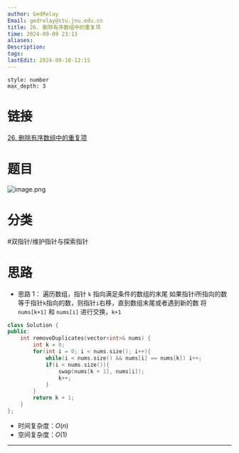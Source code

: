 ```yaml
---
author: GedRelay
Email: gedrelay@stu.jnu.edu.cn
title: 26. 删除有序数组中的重复项
time: 2024-09-09 23:13
aliases: 
Description: 
tags: 
lastEdit: 2024-09-10-12:15
---
```


```toc
style: number
max_depth: 3
```

# 链接
[26. 删除有序数组中的重复项](https://leetcode.cn/problems/remove-duplicates-from-sorted-array/) 

# 题目
![image.png](https://ged-pic-bed.oss-cn-guangzhou.aliyuncs.com/img/202409092313241.png)


# 分类
#双指针/维护指针与探索指针

# 思路
- 思路 1：
遍历数组，指针 `k` 指向满足条件的数组的末尾
如果指针i所指向的数等于指针`k`指向的数，则指针`i`右移，直到数组末尾或者遇到新的数
将 `nums[k+1]` 和 `nums[i]` 进行交换，`k+1` 


```cpp
class Solution {
public:
    int removeDuplicates(vector<int>& nums) {
        int k = 0;
        for(int i = 0; i < nums.size(); i++){
            while(i < nums.size() && nums[i] == nums[k]) i++;
            if(i < nums.size()){
                swap(nums[k + 1], nums[i]);
                k++;
            }
        }
        return k + 1;
    }
};
```


- 时间复杂度：${O\left( n \right)  }$ 
- 空间复杂度：${O\left( 1 \right)  }$ 


---

